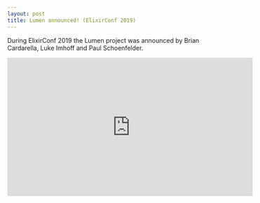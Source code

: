 ```yaml
---
layout: post
title: Lumen announced! (ElixirConf 2019)
---
```


During ElixirConf 2019 the Lumen project was announced by Brian Cardarella, Luke Imhoff and Paul Schoenfelder.

<div class="video-container">
<iframe width="560" height="315" src="https://www.youtube.com/embed/uMgTIlgYB-U" frameborder="0" allow="accelerometer; autoplay; encrypted-media; gyroscope; picture-in-picture" allowfullscreen></iframe>
</div>